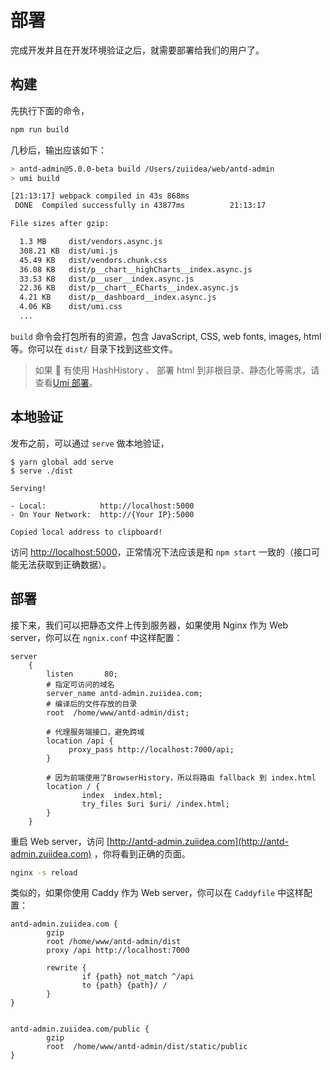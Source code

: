 # 部署

完成开发并且在开发环境验证之后，就需要部署给我们的用户了。

## 构建

先执行下面的命令，

```bash
npm run build
```

几秒后，输出应该如下：

```bash
> antd-admin@5.0.0-beta build /Users/zuiidea/web/antd-admin
> umi build

[21:13:17] webpack compiled in 43s 868ms
 DONE  Compiled successfully in 43877ms          21:13:17

File sizes after gzip:

  1.3 MB     dist/vendors.async.js
  308.21 KB  dist/umi.js
  45.49 KB   dist/vendors.chunk.css
  36.08 KB   dist/p__chart__highCharts__index.async.js
  33.53 KB   dist/p__user__index.async.js
  22.36 KB   dist/p__chart__ECharts__index.async.js
  4.21 KB    dist/p__dashboard__index.async.js
  4.06 KB    dist/umi.css
  ...
```

`build` 命令会打包所有的资源，包含 JavaScript, CSS, web fonts, images, html 等。你可以在 `dist/` 目录下找到这些文件。

> 如果  有使用 HashHistory 、 部署 html 到非根目录、静态化等需求，请查看[Umi 部署](https://umijs.org/zh/guide/deploy.html)。

## 本地验证


发布之前，可以通过 `serve` 做本地验证，

```
$ yarn global add serve
$ serve ./dist

Serving!

- Local:            http://localhost:5000
- On Your Network:  http://{Your IP}:5000

Copied local address to clipboard!

```

访问 [http://localhost:5000](http://localhost:5000)，正常情况下法应该是和 `npm start` 一致的（接口可能无法获取到正确数据）。


## 部署

接下来，我们可以把静态文件上传到服务器，如果使用 Nginx 作为 Web server，你可以在 `ngnix.conf` 中这样配置：

```
server
	{
		listen       80;
        # 指定可访问的域名
		server_name antd-admin.zuiidea.com;
        # 编译后的文件存放的目录
		root  /home/www/antd-admin/dist;

        # 代理服务端接口，避免跨域
		location /api {
			 proxy_pass http://localhost:7000/api;
		}

        # 因为前端使用了BrowserHistory，所以将路由 fallback 到 index.html
		location / {
				index  index.html;
				try_files $uri $uri/ /index.html;
		}
	}
```

重启 Web server，访问 [http://antd-admin.zuiidea.com](http://antd-admin.zuiidea.com) ，你将看到正确的页面。

```bash
nginx -s reload
```

类似的，如果你使用 Caddy 作为 Web server，你可以在 `Caddyfile` 中这样配置：

```
antd-admin.zuiidea.com {
        gzip
        root /home/www/antd-admin/dist
        proxy /api http://localhost:7000

        rewrite {
                if {path} not_match ^/api
                to {path} {path}/ /
        }
}


antd-admin.zuiidea.com/public {
        gzip
        root  /home/www/antd-admin/dist/static/public
}

```

